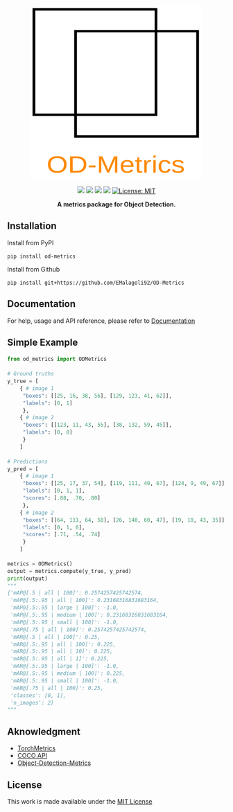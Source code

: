 <div align="center">
<picture>
  <source media="(prefers-color-scheme: dark)" srcset="https://raw.githubusercontent.com/EMalagoli92/OD-Metrics/main/docs/assets/logo_dark.svg">
  <source media="(prefers-color-scheme: light)" srcset="https://raw.githubusercontent.com/EMalagoli92/OD-Metrics/main/docs/assets/logo_light.svg">
  <img width="400" height="400" src="https://raw.githubusercontent.com/EMalagoli92/OD-Metrics/main/docs/assets/logo_light.svg">
</picture>
</div>
<p align="center">
  <img src="https://img.shields.io/endpoint?url=https://gist.githubusercontent.com/EMalagoli92/3f159a4246243b883a5c817ca2d34baa/raw/unit_test.json?kill_cache=1" />
  <img src="https://img.shields.io/endpoint?url=https://gist.githubusercontent.com/EMalagoli92/d23fd688b541d4b303d2baa6ee87e51a/raw/mypy.json?kill_cache=1" />
  <img src="https://img.shields.io/endpoint?url=https://gist.githubusercontent.com/EMalagoli92/3ab4a977b9a0e4ccb7178dd1fa51e1b0/raw/pylint.json?kill_cache=1" />
  <img src="https://img.shields.io/endpoint?url=https://gist.githubusercontent.com/EMalagoli92/331395960725a4b47d4ca4977a24e949/raw/version.json?kill_cache=1" />
  <a href="https://github.com/EMalagoli92/OD-Metrics/blob/main/LICENSE">
    <img src="https://img.shields.io/badge/License-MIT-blue.svg?style=flat-square" alt="License: MIT">
  </a>
</p>

<p align="center">
  <strong>
    A metrics package for Object Detection.
  </strong>
</p>

## Installation
Install from PyPI
```
pip install od-metrics
```
Install from Github
```
pip install git+https://github.com/EMalagoli92/OD-Metrics
```

## Documentation
For help, usage and API reference, please refer to [Documentation](https://emalagoli92.github.io/OD-Metrics/)


## Simple Example

```python
from od_metrics import ODMetrics

# Ground truths
y_true = [
    { # image 1
     "boxes": [[25, 16, 38, 56], [129, 123, 41, 62]],
     "labels": [0, 1]
     },
    { # image 2
     "boxes": [[123, 11, 43, 55], [38, 132, 59, 45]],
     "labels": [0, 0]
     }
    ]

# Predictions
y_pred = [
    { # image 1
     "boxes": [[25, 17, 37, 54], [119, 111, 40, 67], [124, 9, 49, 67]],
     "labels": [0, 1, 1],
     "scores": [.88, .70, .80]
     },
    { # image 2
     "boxes": [[64, 111, 64, 58], [26, 140, 60, 47], [19, 18, 43, 35]],
     "labels": [0, 1, 0],
     "scores": [.71, .54, .74]
     }
    ]

metrics = ODMetrics()
output = metrics.compute(y_true, y_pred)
print(output)
"""
{'mAP@[.5 | all | 100]': 0.2574257425742574,
 'mAP@[.5:.95 | all | 100]': 0.23168316831683164,
 'mAP@[.5:.95 | large | 100]': -1.0,
 'mAP@[.5:.95 | medium | 100]': 0.23168316831683164,
 'mAP@[.5:.95 | small | 100]': -1.0,
 'mAP@[.75 | all | 100]': 0.2574257425742574,
 'mAR@[.5 | all | 100]': 0.25,
 'mAR@[.5:.95 | all | 100]': 0.225,
 'mAR@[.5:.95 | all | 10]': 0.225,
 'mAR@[.5:.95 | all | 1]': 0.225,
 'mAR@[.5:.95 | large | 100]': -1.0,
 'mAR@[.5:.95 | medium | 100]': 0.225,
 'mAR@[.5:.95 | small | 100]': -1.0,
 'mAR@[.75 | all | 100]': 0.25,
 'classes': [0, 1],
 'n_images': 2}
"""
```


## Aknowledgment
- [TorchMetrics](https://github.com/Lightning-AI/torchmetrics)
- [COCO API](https://github.com/cocodataset/cocoapi)
- [Object-Detection-Metrics](https://github.com/rafaelpadilla/Object-Detection-Metrics)

## License
This work is made available under the [MIT License](https://github.com/EMalagoli92/OD-Metrics/blob/main/LICENSE)

